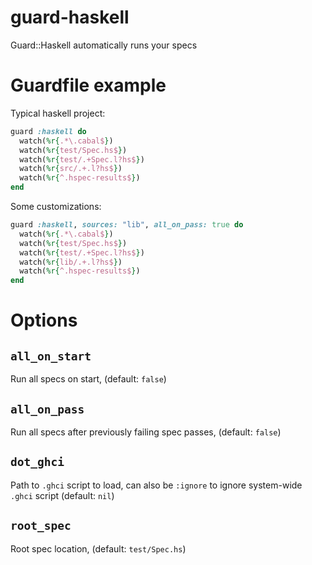 guard-haskell
=============

Guard::Haskell automatically runs your specs

# Guardfile example

Typical haskell project:

```ruby
guard :haskell do
  watch(%r{.*\.cabal$})
  watch(%r{test/Spec.hs$})
  watch(%r{test/.+Spec.l?hs$})
  watch(%r{src/.+.l?hs$})
  watch(%r{^.hspec-results$})
end
```

Some customizations:

```ruby
guard :haskell, sources: "lib", all_on_pass: true do
  watch(%r{.*\.cabal$})
  watch(%r{test/Spec.hs$})
  watch(%r{test/.+Spec.l?hs$})
  watch(%r{lib/.+.l?hs$})
  watch(%r{^.hspec-results$})
end
```

# Options

## `all_on_start`

Run all specs on start, (default: `false`)

## `all_on_pass`

Run all specs after previously failing spec passes, (default: `false`)

## `dot_ghci`

Path to `.ghci` script to load, can also be `:ignore` to ignore system-wide `.ghci` script (default: `nil`)

## `root_spec`

Root spec location, (default: `test/Spec.hs`)
